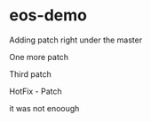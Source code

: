 # eos-demo

Adding patch right under the master

One more patch

Third patch

HotFix - Patch

it was not enoough
